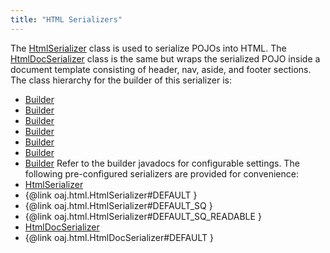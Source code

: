```yaml
---
title: "HTML Serializers"
---
```


The [HtmlSerializer](../apidocs/org/apache/juneau/html/HtmlSerializer.html) class is used to serialize POJOs into HTML.
The [HtmlDocSerializer](../apidocs/org/apache/juneau/html/HtmlDocSerializer.html) class is the same but wraps the serialized POJO
inside a document template consisting of header, nav, aside, and footer sections.
The class hierarchy for the builder of this serializer is:
- [Builder](../apidocs/org/apache/juneau/Context/Builder.html)
- [Builder](../apidocs/org/apache/juneau/BeanContextable/Builder.html)
- [Builder](../apidocs/org/apache/juneau/BeanTraverseContext/Builder.html)
- [Builder](../apidocs/org/apache/juneau/serializer/Serializer/Builder.html)
- [Builder](../apidocs/org/apache/juneau/serializer/WriterSerializer/Builder.html)
- [Builder](../apidocs/org/apache/juneau/xml/XmlSerializer/Builder.html)
- [Builder](../apidocs/org/apache/juneau/html/HtmlSerializer/Builder.html)
Refer to the builder javadocs for configurable settings.
The following pre-configured serializers are provided for convenience:
- [HtmlSerializer](../apidocs/org/apache/juneau/html/HtmlSerializer.html)
- \{@link oaj.html.HtmlSerializer#DEFAULT \}
- \{@link oaj.html.HtmlSerializer#DEFAULT_SQ \}
- \{@link oaj.html.HtmlSerializer#DEFAULT_SQ_READABLE \}
- [HtmlDocSerializer](../apidocs/org/apache/juneau/html/HtmlDocSerializer.html)
- \{@link oaj.html.HtmlDocSerializer#DEFAULT \}